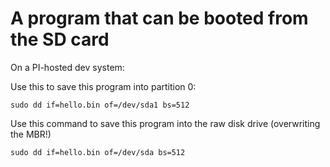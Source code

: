 # A program that can be booted from the SD card

On a PI-hosted dev system:

Use this to save this program into partition 0:

    sudo dd if=hello.bin of=/dev/sda1 bs=512

Use this command to save this program into the raw disk drive (overwriting the MBR!)

    sudo dd if=hello.bin of=/dev/sda bs=512
